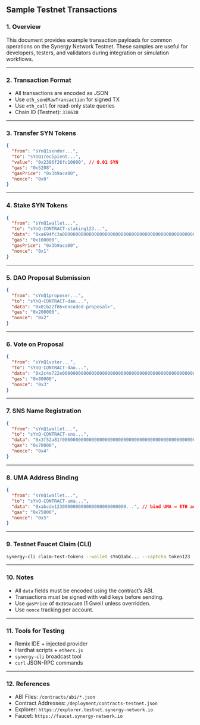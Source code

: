 ## Sample Testnet Transactions

### 1. Overview

This document provides example transaction payloads for common operations on the Synergy Network Testnet. These samples are useful for developers, testers, and validators during integration or simulation workflows.

---

### 2. Transaction Format

* All transactions are encoded as JSON
* Use `eth_sendRawTransaction` for signed TX
* Use `eth_call` for read-only state queries
* Chain ID (Testnet): `338638`

---

### 3. Transfer SYN Tokens

```json
{
  "from": "sYnQ1sender...",
  "to": "sYnQ1recipient...",
  "value": "0x2386f26fc10000", // 0.01 SYN
  "gas": "0x5208",
  "gasPrice": "0x3b9aca00",
  "nonce": "0x0"
}
```

---

### 4. Stake SYN Tokens

```json
{
  "from": "sYnQ1wallet...",
  "to": "sYnQ-CONTRACT-staking123...",
  "data": "0xa694fc3a0000000000000000000000000000000000000000000000000000000000989680", // stake(10000000)
  "gas": "0x100000",
  "gasPrice": "0x3b9aca00",
  "nonce": "0x1"
}
```

---

### 5. DAO Proposal Submission

```json
{
  "from": "sYnQ1proposer...",
  "to": "sYnQ-CONTRACT-dao...",
  "data": "0x01b22f86<encoded-proposal>",
  "gas": "0x200000",
  "nonce": "0x2"
}
```

---

### 6. Vote on Proposal

```json
{
  "from": "sYnQ1voter...",
  "to": "sYnQ-CONTRACT-dao...",
  "data": "0x2c4e722e0000000000000000000000000000000000000000000000000000000000000005", // vote(5)
  "gas": "0x80000",
  "nonce": "0x3"
}
```

---

### 7. SNS Name Registration

```json
{
  "from": "sYnQ1wallet...",
  "to": "sYnQ-CONTRACT-sns...",
  "data": "0x3f52a81f0000000000000000000000000000000000000000000000000000000000000065616c696365", // registerName("alice")
  "gas": "0x70000",
  "nonce": "0x4"
}
```

---

### 8. UMA Address Binding

```json
{
  "from": "sYnQ1wallet...",
  "to": "sYnQ-CONTRACT-uma...",
  "data": "0xabcde123000000000000000000000000...", // bind UMA ↔ ETH address
  "gas": "0x75000",
  "nonce": "0x5"
}
```

---

### 9. Testnet Faucet Claim (CLI)

```bash
synergy-cli claim-test-tokens --wallet sYnQ1abc... --captcha token123
```

---

### 10. Notes

* All `data` fields must be encoded using the contract’s ABI.
* Transactions must be signed with valid keys before sending.
* Use `gasPrice` of `0x3b9aca00` (1 Gwei) unless overridden.
* Use `nonce` tracking per account.

---

### 11. Tools for Testing

* Remix IDE + injected provider
* Hardhat scripts + `ethers.js`
* `synergy-cli` broadcast tool
* `curl` JSON-RPC commands

---

### 12. References

* ABI Files: `/contracts/abi/*.json`
* Contract Addresses: `/deployment/contracts-testnet.json`
* Explorer: `https://explorer.testnet.synergy-network.io`
* Faucet: `https://faucet.synergy-network.io`
